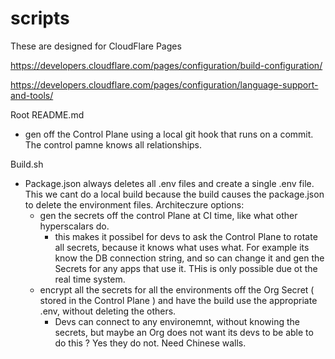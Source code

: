 # scripts

These are designed for CloudFlare Pages

https://developers.cloudflare.com/pages/configuration/build-configuration/

https://developers.cloudflare.com/pages/configuration/language-support-and-tools/

Root README.md

- gen off the Control Plane using a local git hook that runs on a commit. The control pamne knows all relationships.

Build.sh

- Package.json always deletes all .env files and create a single .env file. This we cant do a local build because the build causes the package.json to delete the environment files. Architeczure options:
  - gen the secrets off the control Plane at CI time, like what other hyperscalars do. 
    - this makes it possibel for devs to ask the Control Plane to rotate all secrets, because it knows what uses what. For example its know the DB connection string, and so can change it and gen the Secrets for any apps that use it. THis is only possible due ot the real time system.  
  - encrypt all the secrets for all the environments off the Org Secret ( stored in the Control Plane ) and have the build use the appropriate .env, without deleting the others. 
    - Devs can connect to any environemnt, without knowing the secrets, but maybe an Org does not want its devs to be able to do this ? Yes they do not. Need Chinese walls.


